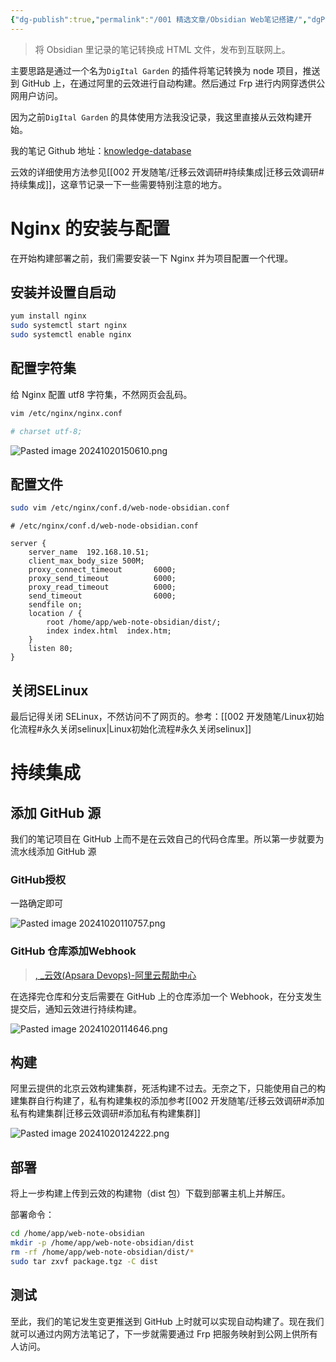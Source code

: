 ```yaml
---
{"dg-publish":true,"permalink":"/001 精选文章/Obsidian Web笔记搭建/","dgPassFrontmatter":true,"created":"2024-10-20T10:56:27.654+08:00","updated":"2024-10-20T15:16:50.634+08:00"}
---
```


> 将 Obsidian 里记录的笔记转换成 HTML 文件，发布到互联网上。

主要思路是通过一个名为`DigItal Garden` 的插件将笔记转换为 node 项目，推送到 GitHub 上，在通过阿里的云效进行自动构建。然后通过 Frp 进行内网穿透供公网用户访问。

因为之前`DigItal Garden` 的具体使用方法我没记录，我这里直接从云效构建开始。

我的笔记 Github 地址：[knowledge-database](https://github.com/WhiteClouds1971/knowledge-database)

云效的详细使用方法参见[[002 开发随笔/迁移云效调研#持续集成\|迁移云效调研#持续集成]]，这章节记录一下一些需要特别注意的地方。
# Nginx 的安装与配置

在开始构建部署之前，我们需要安装一下 Nginx 并为项目配置一个代理。
## 安装并设置自启动

```zsh
yum install nginx
sudo systemctl start nginx
sudo systemctl enable nginx
```
## 配置字符集

给 Nginx 配置 utf8 字符集，不然网页会乱码。

```zsh
vim /etc/nginx/nginx.conf

# charset utf-8;
```

![Pasted image 20241020150610.png](/img/user/$/$Sys999%20Attachment/Pasted%20image%2020241020150610.png)
## 配置文件

```zsh
sudo vim /etc/nginx/conf.d/web-node-obsidian.conf
```

```text
# /etc/nginx/conf.d/web-node-obsidian.conf

server {
    server_name  192.168.10.51;
    client_max_body_size 500M;
    proxy_connect_timeout       6000;
    proxy_send_timeout          6000;
    proxy_read_timeout          6000;
    send_timeout                6000;
    sendfile on;
    location / {
        root /home/app/web-note-obsidian/dist/;
        index index.html  index.htm;
    }
    listen 80;
}
```
## 关闭SELinux

最后记得关闭 SELinux，不然访问不了网页的。参考：[[002 开发随笔/Linux初始化流程#永久关闭selinux\|Linux初始化流程#永久关闭selinux]]
# 持续集成
## 添加 GitHub 源

我们的笔记项目在 GitHub 上而不是在云效自己的代码仓库里。所以第一步就要为流水线添加 GitHub 源
### GitHub授权

一路确定即可

![Pasted image 20241020110757.png](/img/user/$/$Sys999%20Attachment/Pasted%20image%2020241020110757.png)
### GitHub 仓库添加Webhook

>[, \_云效(Apsara Devops)-阿里云帮助中心](https://help.aliyun.com/zh/yunxiao/user-guide/code-source-trigger?spm=a2cl9.flow_devops2020_goldlog_detail.0.0.6e234c0ahG1jXV)

在选择完仓库和分支后需要在 GitHub 上的仓库添加一个 Webhook，在分支发生提交后，通知云效进行持续构建。

![Pasted image 20241020114646.png](/img/user/$/$Sys999%20Attachment/Pasted%20image%2020241020114646.png)
## 构建

阿里云提供的北京云效构建集群，死活构建不过去。无奈之下，只能使用自己的构建集群自行构建了，私有构建集权的添加参考[[002 开发随笔/迁移云效调研#添加私有构建集群\|迁移云效调研#添加私有构建集群]]

![Pasted image 20241020124222.png](/img/user/$/$Sys999%20Attachment/Pasted%20image%2020241020124222.png)
## 部署

将上一步构建上传到云效的构建物（dist 包）下载到部署主机上并解压。

部署命令：

```zsh
cd /home/app/web-note-obsidian
mkdir -p /home/app/web-note-obsidian/dist
rm -rf /home/app/web-note-obsidian/dist/*
sudo tar zxvf package.tgz -C dist
```
## 测试

至此，我们的笔记发生变更推送到 GitHub 上时就可以实现自动构建了。现在我们就可以通过内网方法笔记了，下一步就需要通过 Frp 把服务映射到公网上供所有人访问。

